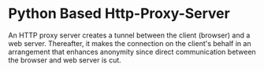 # Python Based Http-Proxy-Server
An HTTP proxy server creates a tunnel between the client (browser) and a web server. Thereafter, it makes the connection on the client's behalf in an arrangement that enhances anonymity since direct communication between the browser and web server is cut.
